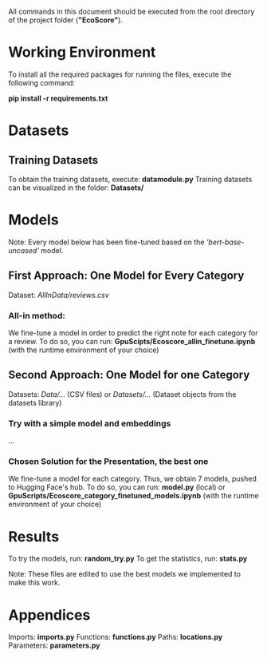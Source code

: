 All commands in this document should be executed from the root directory of the project folder (**"EcoScore"**).

# Working Environment

To install all the required packages for running the files, execute the following command:

**pip install -r requirements.txt**

# Datasets

## Training Datasets
To obtain the training datasets, execute: **datamodule.py**
Training datasets can be visualized in the folder: **Datasets/**

# Models
Note: Every model below has been fine-tuned based on the *'bert-base-uncased'* model.

## First Approach: One Model for Every Category
Dataset: *AllInData/reviews.csv*

### All-in method: 
We fine-tune a model in order to predict the right note for each category for a review.
To do so, you can run: **GpuScipts/Ecoscore_allin_finetune.ipynb** (with the runtime environment of your choice)

## Second Approach: One Model for one Category 
Datasets: *Data/...* (CSV files) or *Datasets/...* (Dataset objects from the datasets library)

### Try with a simple model and embeddings
...
### Chosen Solution for the Presentation, the best one
We fine-tune a model for each category. Thus, we obtain 7 models, pushed to Hugging Face's hub. 
To do so, you can run: **model.py** (local) or **GpuScripts/Ecoscore_category_finetuned_models.ipynb** (with the runtime environment of your choice)

# Results
To try the models, run: **random_try.py** 
To get the statistics, run: **stats.py**

Note: These files are edited to use the best models we implemented to make this work.

# Appendices
Imports: **imports.py**
Functions: **functions.py**
Paths: **locations.py**
Parameters: **parameters.py**
